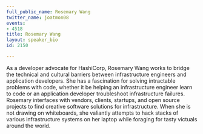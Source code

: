 ```yaml
---
full_public_name: Rosemary Wang
twitter_name: joatmon08
events:
- 4518
title: Rosemary Wang
layout: speaker_bio
id: 2150

---
```

As a developer advocate for HashiCorp, Rosemary Wang works to bridge the technical and cultural barriers between infrastructure engineers and application developers. She has a fascination for solving intractable problems with code, whether it be helping an infrastructure engineer learn to code or an application developer troubleshoot infrastructure failures. Rosemary interfaces with vendors, clients, startups, and open source projects to find creative software solutions for infrastructure. When she is not drawing on whiteboards, she valiantly attempts to hack stacks of various infrastructure systems on her laptop while foraging for tasty victuals around the world.